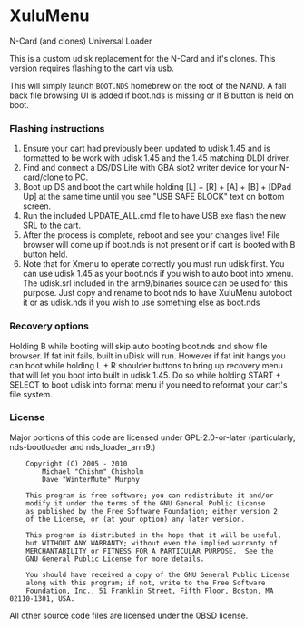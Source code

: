 # XuluMenu

N-Card (and clones) Universal Loader

This is a custom udisk replacement for the N-Card and it's clones. This version requires flashing to the cart via usb.

This will simply launch `BOOT.NDS` homebrew on the root of the NAND. A fall back file browsing UI is added if boot.nds is missing or if B button is held on boot.

### Flashing instructions

1. Ensure your cart had previously been updated to udisk 1.45 and is formatted to be work with udisk 1.45 and the 1.45 matching DLDI driver.
2. Find and connect a DS/DS Lite with GBA slot2 writer device for your N-card/clone to PC.
3. Boot up DS and boot the cart while holding [L] + [R] + [A] + [B] + [DPad Up] at the same time until you see "USB SAFE BLOCK" text on bottom screen.
4. Run the included UPDATE_ALL.cmd file to have USB exe flash the new SRL to the cart.
5. After the process is complete, reboot and see your changes live! File browser will come up if boot.nds is not present or if cart is booted with B button held.
6. Note that for Xmenu to operate correctly you must run udisk first. You can use udisk 1.45 as your boot.nds if you wish to auto boot into xmenu. The udisk.srl included in the arm9/binaries source can be used for this purpose. Just copy and rename to boot.nds to have XuluMenu autoboot it or as udisk.nds if you wish to use something else as boot.nds

### Recovery options

Holding B while booting will skip auto booting boot.nds and show file browser. If fat init fails, built in uDisk will run.
However if fat init hangs you can boot while holding L + R shoulder buttons to bring up recovery menu that will let you boot into built in udisk 1.45.
Do so while holding START + SELECT to boot udisk into format menu if you need to reformat your cart's file system.

### License

Major portions of this code are licensed under GPL-2.0-or-later (particularly, nds-bootloader and nds_loader_arm9.)
```
	Copyright (C) 2005 - 2010
		Michael "Chishm" Chisholm
		Dave "WinterMute" Murphy

	This program is free software; you can redistribute it and/or
	modify it under the terms of the GNU General Public License
	as published by the Free Software Foundation; either version 2
	of the License, or (at your option) any later version.

	This program is distributed in the hope that it will be useful,
	but WITHOUT ANY WARRANTY; without even the implied warranty of
	MERCHANTABILITY or FITNESS FOR A PARTICULAR PURPOSE.  See the
	GNU General Public License for more details.

	You should have received a copy of the GNU General Public License
	along with this program; if not, write to the Free Software
	Foundation, Inc., 51 Franklin Street, Fifth Floor, Boston, MA  02110-1301, USA.
```

All other source code files are licensed under the 0BSD license.
